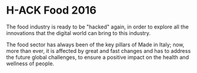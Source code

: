 # H-ACK Food 2016
The food industry is ready to be "hacked" again, in order to explore all the innovations that the digital world can bring to this industry.

The food sector has always been of the key pillars of Made in Italy; now, more than ever, it is affected by great and fast changes and has to address the future global challenges, to ensure a positive impact on the health and wellness of people.


